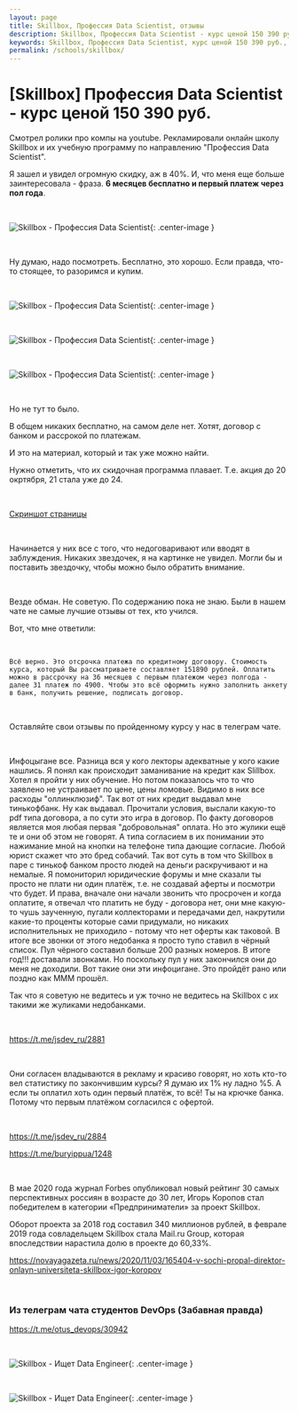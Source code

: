 ```yaml
---
layout: page
title: Skillbox, Профессия‌ ‌Data‌ ‌Scientist‌, отзывы
description: Skillbox, Профессия‌ ‌Data‌ ‌Scientist‌‌ - курс ценой 150 390 руб., отзывы
keywords: Skillbox, Профессия‌ ‌Data‌ ‌Scientist‌, курс ценой 150 390 руб.‌, отзывы, не советую
permalink: /schools/skillbox/
---
```


# [Skillbox] Профессия‌ ‌Data‌ ‌Scientist‌ - курс ценой 150 390 руб.

Смотрел ролики про компы на youtube. Рекламировали онлайн школу Skillbox и их учебную программу по направлению "Профессия‌ ‌Data‌ ‌Scientist".

Я зашел и увидел огромную скидку, аж в 40%. И, что меня еще больше заинтересовала - фраза. **6 месяцев бесплатно и первый платеж через пол года**.

<br/>

![Skillbox - Профессия‌ ‌Data‌ ‌Scientist‌](/img/schools/skillbox/pic01.jpg 'Skillbox - Профессия‌ ‌Data‌ ‌Scientist‌'){: .center-image }

<br/>

Ну думаю, надо посмотреть. Бесплатно, это хорошо. Если правда, что-то стоящее, то разоримся и купим.

<br/>

![Skillbox - Профессия‌ ‌Data‌ ‌Scientist‌](/img/schools/skillbox/pic02.jpg 'Skillbox - Профессия‌ ‌Data‌ ‌Scientist‌'){: .center-image }

<br/>

![Skillbox - Профессия‌ ‌Data‌ ‌Scientist‌](/img/schools/skillbox/pic03.jpg 'Skillbox - Профессия‌ ‌Data‌ ‌Scientist‌'){: .center-image }

<br/>

![Skillbox - Профессия‌ ‌Data‌ ‌Scientist‌](/img/schools/skillbox/pic04.jpg 'Skillbox - Профессия‌ ‌Data‌ ‌Scientist‌'){: .center-image }

<br/>

Но не тут то было.

В общем никаких бесплатно, на самом деле нет. Хотят, договор с банком и рассрокой по платежам.

И это на материал, который и так уже можно найти.

Нужно отметить, что их скидочная программа плавает. Т.е. акция до 20 окртября, 21 стала уже до 24.

<br/>

<a href="/img/schools/skillbox/pic-00-all.png">Скриншот страницы</a>

<br/>

Начинается у них все с того, что недоговаривают или вводят в заблуждения. Никаких звездочек, я на картинке не увидел. Могли бы и поставить звездочку, чтобы можно было обратить внимание.

<br/>

Везде обман. Не советую. По содержанию пока не знаю. Были в нашем чате не самые лучшие отзывы от тех, кто учился.

Вот, что мне ответили:

<br/>

```
Всё верно. Это отсрочка платежа по кредитному договору. Стоимость курса, который Вы рассматриваете составляет 151890 рублей. Оплатить можно в рассрочку на 36 месяцев с первым платежом через полгода - далее 31 платеж по 4900. Чтобы это всё оформить нужно заполнить анкету в банк, получить решение, подписать договор.
```

<br/>

Оставляйте свои отзывы по пройденному курсу у нас в телеграм чате.

<br/>

Инфоцыгане все. Разница вся у кого лекторы адекватные у кого какие нашлись. Я понял как происходит заманивание на кредит как Slillbox. Хотел я пройти у них обучение. Но потом показалось что то что заявлено не устраивает по цене, цены ломовые. Видимо в них все расходы "оллинклюзиф". Так вот от них кредит выдавал мне тинькофбанк. Ну как выдавал. Прочитали условия, выслали какую-то pdf типа договора, а по сути это игра в договор. По факту договоров является моя любая первая "добровольная" оплата. Но это жулики ещё те и они об этом не говорят. А типа согласием в их понимании это нажимание мной на кнопки на телефоне типа дающие согласие. Любой юрист скажет что это бред собачий. Так вот суть в том что Skillbox в паре с тинькоф банком просто людей на деньги раскручивают и на немалые. Я помониторил юридические форумы и мне сказали ты просто не плати ни один платёж, т.е. не создавай аферты и посмотри что будет. И права, вначале они начали звонить что просрочен и когда оплатите, я отвечал что платить не буду - договора нет, они мне какую-то чушь заученную, пугали коллекторами и передачами дел, накрутили какие-то проценты которые сами придумали, но никаких исполнительных не приходило - потому что нет оферты как таковой. В итоге все звонки от этого недобанка я просто тупо ставил в чёрный список. Пул чёрного составил больше 200 разных номеров. В итоге год!!! доставали звонками. Но поскольку пул у них закончился они до меня не доходили. Вот такие они эти инфоцигане. Это пройдёт рано или поздно как МММ прошёл.

Так что я советую не ведитесь и уж точно не ведитесь на Skillbox с их такими же жуликами недобанками.

<br/>

https://t.me/jsdev_ru/2881

<br/>

Они согласен владываются в рекламу и красиво говорят, но хоть кто-то вел статистику по закончившим курсы? Я думаю их 1% ну ладно %5. А если ты оплатил хоть один первый платёж, то всё! Ты на крючке банка. Потому что первым платёжом согласился с офертой.

<br/>

https://t.me/jsdev_ru/2884

https://t.me/buryippua/1248

<br/>

В мае 2020 года журнал Forbes опубликовал новый рейтинг 30 самых перспективных россиян в возрасте до 30 лет, Игорь Коропов стал победителем в категории «Предприниматели» за проект Skillbox.

Оборот проекта за 2018 год составил 340 миллионов рублей, в феврале 2019 года совладельцем Skillbox стала Mail.ru Group, которая впоследствии нарастила долю в проекте до 60,33%.

https://novayagazeta.ru/news/2020/11/03/165404-v-sochi-propal-direktor-onlayn-universiteta-skillbox-igor-koropov

<br/>

### Из телеграм чата студентов DevOps (Забавная правда)

https://t.me/otus_devops/30942

<br/>

![Skillbox - Ищет Data Engineer‌](/img/schools/skillbox/tg-01.png 'Skillbox - Ищет Data Engineer'){: .center-image }

<br/>

![Skillbox - Ищет Data Engineer](/img/schools/skillbox/tg-02.png 'Skillbox - Ищет Data Engineer'){: .center-image }
